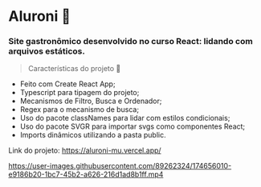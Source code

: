 # Aluroni 🍝
### Site gastronômico desenvolvido no curso React: lidando com arquivos estáticos.

> Características do projeto 🧩
- Feito com Create React App;
- Typescript para tipagem do projeto;
- Mecanismos de Filtro, Busca e Ordenador;
- Regex para o mecanismo de busca;
- Uso do pacote classNames para lidar com estilos condicionais;
- Uso do pacote SVGR para importar svgs como componentes React;
- Imports dinâmicos utilizando a pasta public.

Link do projeto:
https://aluroni-mu.vercel.app/

https://user-images.githubusercontent.com/89262324/174656010-e9186b20-1bc7-45b2-a626-216d1ad8b1ff.mp4

